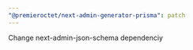 ```yaml
---
"@premieroctet/next-admin-generator-prisma": patch
---
```


Change next-admin-json-schema dependenciy
